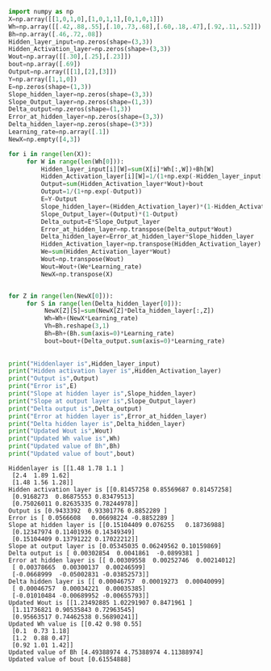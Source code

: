 

```python
import numpy as np
X=np.array([[1,0,1,0],[1,0,1,1],[0,1,0,1]])
Wh=np.array([[.42,.88,.55],[.10,.73,.68],[.60,.18,.47],[.92,.11,.52]])
Bh=np.array([.46,.72,.08])
Hidden_layer_input=np.zeros(shape=(3,3))
Hidden_Activation_layer=np.zeros(shape=(3,3))
Wout=np.array([[.30],[.25],[.23]])
bout=np.array([.69])
Output=np.array([[1],[2],[3]])
Y=np.array([1,1,0])
E=np.zeros(shape=(1,3))
Slope_hidden_layer=np.zeros(shape=(3,3))
Slope_Output_layer=np.zeros(shape=(1,3))
Delta_output=np.zeros(shape=(1,3))
Error_at_hidden_layer=np.zeros(shape=(3,3))
Delta_hidden_layer=np.zeros(shape=(3*3))
Learning_rate=np.array([.1])
NewX=np.empty([4,3])

for i in range(len(X)):
     for W in range(len(Wh[0])):
         Hidden_layer_input[i][W]=sum(X[i]*Wh[:,W])+Bh[W]
         Hidden_Activation_layer[i][W]=1/(1+np.exp(-Hidden_layer_input[i][W]))
         Output=sum(Hidden_Activation_layer*Wout)+bout
         Output=1/(1+np.exp(-Output))
         E=Y-Output
         Slope_hidden_layer=(Hidden_Activation_layer)*(1-Hidden_Activation_layer)
         Slope_Output_layer=(Output)*(1-Output)
         Delta_output=E*Slope_Output_layer
         Error_at_hidden_layer=np.transpose(Delta_output*Wout)
         Delta_hidden_layer=Error_at_hidden_layer*Slope_hidden_layer
         Hidden_Activation_layer=np.transpose(Hidden_Activation_layer)
         We=sum(Hidden_Activation_layer*Wout)
         Wout=np.transpose(Wout)
         Wout=Wout+(We*Learning_rate)
         NewX=np.transpose(X)


for Z in range(len(NewX[0])):
     for S in range(len(Delta_hidden_layer[0])):
          NewX[Z][S]=sum(NewX[Z]*Delta_hidden_layer[:,Z])
          Wh=Wh+(NewX*Learning_rate)
          Vh=Bh.reshape(3,1)
          Bh=Bh+(Bh.sum(axis=0)*Learning_rate)
          bout=bout+(Delta_output.sum(axis=0)*Learning_rate)
         
        
print("Hiddenlayer is",Hidden_layer_input)
print("Hidden activation layer is",Hidden_Activation_layer)
print("Output is",Output)
print("Error is",E)
print("Slope at hidden layer is",Slope_hidden_layer)
print("Slope at output layer is",Slope_Output_layer)
print("Delta output is",Delta_output)
print("Error at hidden layer is",Error_at_hidden_layer)
print("Delta hidden layer is",Delta_hidden_layer)
print("Updated Wout is",Wout)
print("Updated Wh value is",Wh)
print("Updated value of Bh",Bh)
print("Updated value of bout",bout)
```

    Hiddenlayer is [[1.48 1.78 1.1 ]
     [2.4  1.89 1.62]
     [1.48 1.56 1.28]]
    Hidden activation layer is [[0.81457258 0.85569687 0.81457258]
     [0.9168273  0.86875553 0.83479513]
     [0.75026011 0.82635335 0.78244978]]
    Output is [0.9433392  0.93301776 0.8852289 ]
    Error is [ 0.0566608   0.06698224 -0.8852289 ]
    Slope at hidden layer is [[0.15104409 0.076255   0.18736988]
     [0.12347974 0.11401936 0.14349349]
     [0.15104409 0.13791222 0.17022212]]
    Slope at output layer is [0.05345035 0.06249562 0.10159869]
    Delta output is [ 0.00302854  0.0041861  -0.0899381 ]
    Error at hidden layer is [[ 0.00309558  0.00252746  0.00214012]
     [ 0.00378665  0.00300137  0.00246599]
     [-0.0668999  -0.05002831 -0.03852573]]
    Delta hidden layer is [[ 0.00046757  0.00019273  0.00040099]
     [ 0.00046757  0.00034221  0.00035385]
     [-0.01010484 -0.00689952 -0.00655793]]
    Updated Wout is [[1.23492885 1.02291907 0.8471961 ]
     [1.11736821 0.90535843 0.72963545]
     [0.95663517 0.74462538 0.56890241]]
    Updated Wh value is [[0.42 0.98 0.55]
     [0.1  0.73 1.18]
     [1.2  0.88 0.47]
     [0.92 1.01 1.42]]
    Updated value of Bh [4.49388974 4.75388974 4.11388974]
    Updated value of bout [0.61554888]
    
